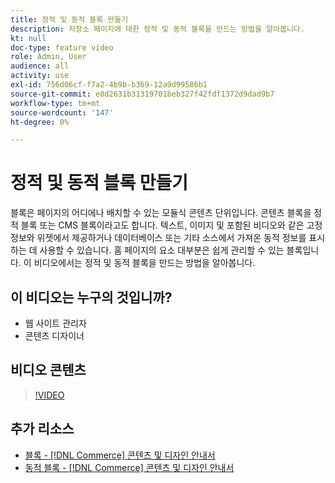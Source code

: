 ```yaml
---
title: 정적 및 동적 블록 만들기
description: 저장소 페이지에 대한 정적 및 동적 블록을 만드는 방법을 알아봅니다.
kt: null
doc-type: feature video
role: Admin, User
audience: all
activity: use
exl-id: 756d06cf-f7a2-4b9b-b369-12a9d99586b1
source-git-commit: e8d2631b31319701beb327f42fdf1372d9dad9b7
workflow-type: tm+mt
source-wordcount: '147'
ht-degree: 0%

---
```


# 정적 및 동적 블록 만들기

블록은 페이지의 어디에나 배치할 수 있는 모듈식 콘텐츠 단위입니다. 콘텐츠 블록을 정적 블록 또는 CMS 블록이라고도 합니다. 텍스트, 이미지 및 포함된 비디오와 같은 고정 정보와 위젯에서 제공하거나 데이터베이스 또는 기타 소스에서 가져온 동적 정보를 표시하는 데 사용할 수 있습니다. 홈 페이지의 요소 대부분은 쉽게 관리할 수 있는 블록입니다. 이 비디오에서는 정적 및 동적 블록을 만드는 방법을 알아봅니다.

## 이 비디오는 누구의 것입니까?

- 웹 사이트 관리자
- 콘텐츠 디자이너

## 비디오 콘텐츠

>[!VIDEO](https://video.tv.adobe.com/v/343783?quality=12&learn=on)

## 추가 리소스

- [블록 - [!DNL Commerce] 콘텐츠 및 디자인 안내서](https://experienceleague.adobe.com/docs/commerce-admin/content-design/elements/blocks/blocks.html)
- [동적 블록 - [!DNL Commerce] 콘텐츠 및 디자인 안내서](https://experienceleague.adobe.com/docs/commerce-admin/content-design/elements/dynamic-blocks/dynamic-blocks.html)
